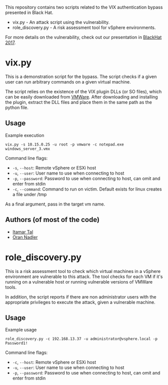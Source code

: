 This repository contains two scripts related to the VIX authentication bypass presented in Black Hat.
* vix.py - An attack script using the vulnerability.
* role_discovery.py - A risk assessment tool for vSphere environments.

For more details on the vulnerability, check out our presentation in [BlackHat 2017](https://www.blackhat.com/us-17/briefings/schedule/index.html#escalating-insider-threats-using-vmwares-api-7300).

# vix.py

This is a demonstration script for the bypass. The script checks if a given user can run arbitrary commands on a given virtual machine.

The script relies on the existence of the VIX plugin DLLs (or SO files), which can be easily downloaded from [VMWare](https://code.vmware.com/web/sdk/60/vix). 
After downloading and installing the plugin, extract the DLL files and place them in the same path as the python file.

## Usage
Example execution

```vix.py -s 10.15.0.25 -u root -p vmware -c notepad.exe windows_server_3.vmx```

Command line flags:
* `-s`, `--host`: Remote vSphere or ESXi host
* `-u`, `--user`: User name to use when connecting to host
* `-p`, `--password`: Password to use when connecting to host, can omit and enter from stdin
* `-c`, `--command`: Command to run on victim. Default exists for linux creates a file under /tmp

As a final argument, pass in the target vm name.

## Authors (of most of the code)
* [Itamar Tal](https://github.com/itamartal)
* [Oran Nadler](https://github.com/orannadler)


# role_discovery.py

This is a risk assessment tool to check which virtual machines in a vSphere environment are vulnerable to this attack.
The tool checks for each VM if it's running on a vulnerable host or running vulnerable versions of VMWare tools.

In addition, the script reports if there are non administrator users with the appropriate privileges to execute the attack, given a vulnerable machine.


## Usage
Example usage

```role_discovery.py -c 192.168.13.37 -u administrator@vsphere.local -p Password1!```

Command line flags:
* `-c`, `--host`: Remote vSphere or ESXi host
* `-u`, `--user`: User name to use when connecting to host
* `-p`, `--password`: Password to use when connecting to host, can omit and enter from stdin

